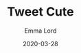 ---
title: "Tweet Cute"
book: tweet-cute
author: Emma Lord
kindle: false
date: 2020-03-28
tags: posts
genres: YA, romance
review: Charming, cheesy (sometimes literally) YA rom-com that I finished in one sitting.
---